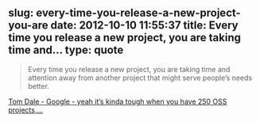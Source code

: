 slug: every-time-you-release-a-new-project-you-are
date: 2012-10-10 11:55:37
title: Every time you release a new project, you are taking time and...
type: quote
---

> Every time you release a new project, you are taking time and attention away from another project that might serve people’s needs better.

[Tom Dale - Google - yeah it’s kinda tough when you have 250 OSS projects,…](https://plus.google.com/111465598045192916635/posts/CkmmbjmvebM)
